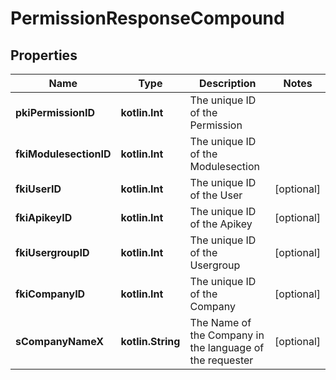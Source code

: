 
# PermissionResponseCompound

## Properties
Name | Type | Description | Notes
------------ | ------------- | ------------- | -------------
**pkiPermissionID** | **kotlin.Int** | The unique ID of the Permission | 
**fkiModulesectionID** | **kotlin.Int** | The unique ID of the Modulesection | 
**fkiUserID** | **kotlin.Int** | The unique ID of the User |  [optional]
**fkiApikeyID** | **kotlin.Int** | The unique ID of the Apikey |  [optional]
**fkiUsergroupID** | **kotlin.Int** | The unique ID of the Usergroup |  [optional]
**fkiCompanyID** | **kotlin.Int** | The unique ID of the Company |  [optional]
**sCompanyNameX** | **kotlin.String** | The Name of the Company in the language of the requester |  [optional]




